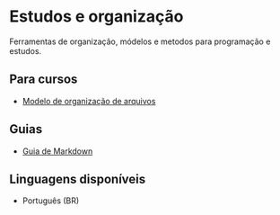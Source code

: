 # Estudos e organização

 Ferramentas de organização, módelos e metodos para programação e estudos.

## Para cursos

- [Modelo de organização de arquivos](https://github.com/CoralineVi/studies_organization/tree/main/nome_curso)  

## Guias

- [Guia de Markdown](https://mylimbo.notion.site/Programa-o-59d96b345a1e4b52a8187f30a930a322)

## Linguagens disponíveis

- Português (BR)
